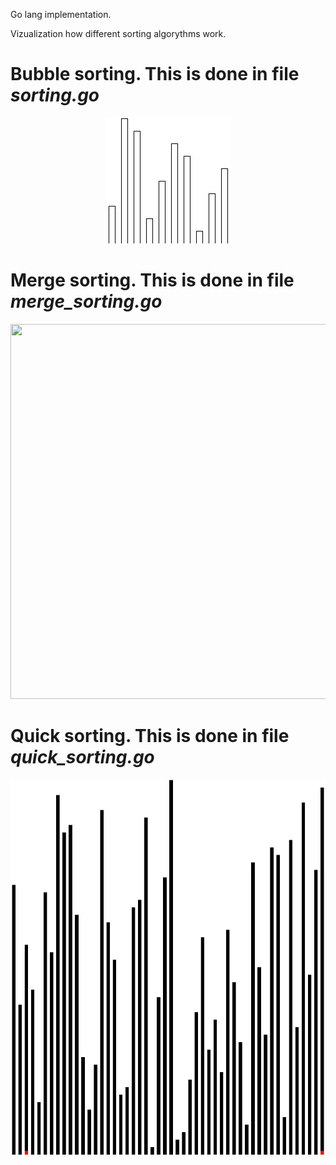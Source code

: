 Go lang implementation.




Vizualization how different sorting algorythms work.

# Bubble sorting. This is done in file _*sorting.go*_
<p align="center">
  <img src="https://github.com/klimenkoOleg/go-lang-sorting-visualization/blob/main/img/out.gif?raw=true)" />
</p>




# Merge sorting. This is done in file _*merge_sorting.go*_
<p align="center">
  <img width="600" height="600" src="https://github.com/klimenkoOleg/go-lang-sorting-visualization/blob/main/img/merge_sorting_out.gif?raw=true)" />
</p>


# Quick sorting. This is done in file _*quick_sorting.go*_
<p align="center">
  <img width="600" height="600" src="https://github.com/klimenkoOleg/go-lang-sorting-visualization/blob/main/img/quick_sorting_out.gif?raw=true)" />
</p>

